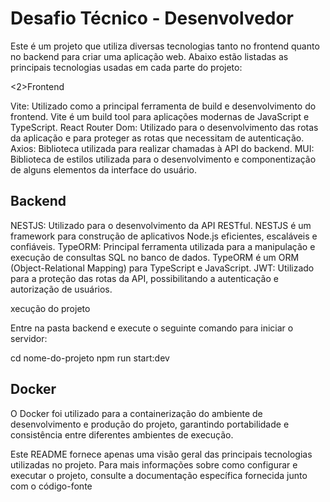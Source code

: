 <h1>Desafio Técnico - Desenvolvedor</h1>

Este é um projeto que utiliza diversas tecnologias tanto no frontend quanto no backend para criar uma aplicação web. Abaixo estão listadas as principais tecnologias usadas em cada parte do projeto:

<2>Frontend</h2>

Vite: Utilizado como a principal ferramenta de build e desenvolvimento do frontend. Vite é um build tool para aplicações modernas de JavaScript e TypeScript.
React Router Dom: Utilizado para o desenvolvimento das rotas da aplicação e para proteger as rotas que necessitam de autenticação.
Axios: Biblioteca utilizada para realizar chamadas à API do backend.
MUI: Biblioteca de estilos utilizada para o desenvolvimento e componentização de alguns elementos da interface do usuário.

<h2>Backend</h2>

NESTJS: Utilizado para o desenvolvimento da API RESTful. NESTJS é um framework para construção de aplicativos Node.js eficientes, escaláveis e confiáveis.
TypeORM: Principal ferramenta utilizada para a manipulação e execução de consultas SQL no banco de dados. TypeORM é um ORM (Object-Relational Mapping) para TypeScript e JavaScript.
JWT: Utilizado para a proteção das rotas da API, possibilitando a autenticação e autorização de usuários.

xecução do projeto

Entre na pasta backend e execute o seguinte comando para iniciar o servidor:

cd nome-do-projeto
npm run start:dev

<h2>Docker</h2>
O Docker foi utilizado para a containerização do ambiente de desenvolvimento e produção do projeto, garantindo portabilidade e consistência entre diferentes ambientes de execução.

Este README fornece apenas uma visão geral das principais tecnologias utilizadas no projeto. Para mais informações sobre como configurar e executar o projeto, consulte a documentação específica fornecida junto com o código-fonte
